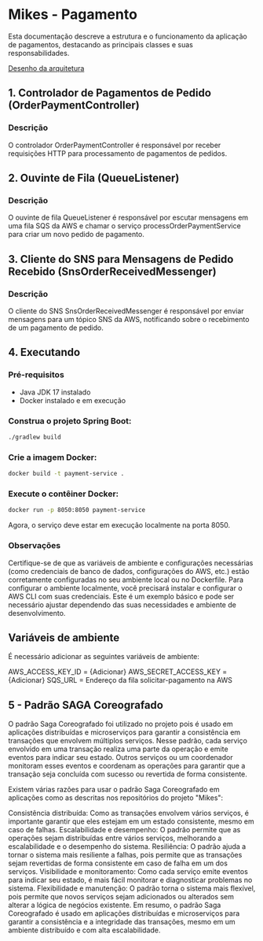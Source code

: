# Mikes - Pagamento

Esta documentação descreve a estrutura e o funcionamento da aplicação de pagamentos, destacando as principais classes e suas responsabilidades.

[Desenho da arquitetura](https://drive.google.com/file/d/12gofNmXk8W2QnhxiFWCI4OmvVH6Vsgun/view?usp=drive_link)

## 1. Controlador de Pagamentos de Pedido (OrderPaymentController)

### Descrição

O controlador OrderPaymentController é responsável por receber requisições HTTP para processamento de pagamentos de pedidos.

## 2. Ouvinte de Fila (QueueListener)

### Descrição

O ouvinte de fila QueueListener é responsável por escutar mensagens em uma fila SQS da AWS e chamar o serviço processOrderPaymentService para criar um novo pedido de pagamento.

## 3. Cliente do SNS para Mensagens de Pedido Recebido (SnsOrderReceivedMessenger)

### Descrição

O cliente do SNS SnsOrderReceivedMessenger é responsável por enviar mensagens para um tópico SNS da AWS, notificando sobre o recebimento de um pagamento de pedido.

## 4. Executando

### Pré-requisitos
- Java JDK 17 instalado
- Docker instalado e em execução

### Construa o projeto Spring Boot:

```bash
./gradlew build
```

### Crie a imagem Docker:

```bash
docker build -t payment-service .
```

### Execute o contêiner Docker:
```bash
docker run -p 8050:8050 payment-service
```

Agora, o serviço deve estar em execução localmente na porta 8050.

### Observações

Certifique-se de que as variáveis de ambiente e configurações necessárias (como credenciais de banco de dados, configurações do AWS, etc.) estão corretamente configuradas no seu ambiente local ou no Dockerfile.
Para configurar o ambiente localmente, você precisará instalar e configurar o AWS CLI com suas credenciais.
Este é um exemplo básico e pode ser necessário ajustar dependendo das suas necessidades e ambiente de desenvolvimento.

## Variáveis de ambiente

É necessário adicionar as seguintes variáveis de ambiente:

AWS_ACCESS_KEY_ID = {Adicionar}
AWS_SECRET_ACCESS_KEY = {Adicionar}
SQS_URL = Endereço da fila solicitar-pagamento na AWS

## 5 - Padrão SAGA Coreografado

O padrão Saga Coreografado foi utilizado no projeto pois é usado em aplicações distribuídas e microserviços para garantir a consistência em transações que envolvem múltiplos serviços. Nesse padrão, cada serviço envolvido em uma transação realiza uma parte da operação e emite eventos para indicar seu estado. Outros serviços ou um coordenador monitoram esses eventos e coordenam as operações para garantir que a transação seja concluída com sucesso ou revertida de forma consistente.

Existem várias razões para usar o padrão Saga Coreografado em aplicações como as descritas nos repositórios do projeto "Mikes":

Consistência distribuída: Como as transações envolvem vários serviços, é importante garantir que eles estejam em um estado consistente, mesmo em caso de falhas.
Escalabilidade e desempenho: O padrão permite que as operações sejam distribuídas entre vários serviços, melhorando a escalabilidade e o desempenho do sistema.
Resiliência: O padrão ajuda a tornar o sistema mais resiliente a falhas, pois permite que as transações sejam revertidas de forma consistente em caso de falha em um dos serviços.
Visibilidade e monitoramento: Como cada serviço emite eventos para indicar seu estado, é mais fácil monitorar e diagnosticar problemas no sistema.
Flexibilidade e manutenção: O padrão torna o sistema mais flexível, pois permite que novos serviços sejam adicionados ou alterados sem alterar a lógica de negócios existente.
Em resumo, o padrão Saga Coreografado é usado em aplicações distribuídas e microserviços para garantir a consistência e a integridade das transações, mesmo em um ambiente distribuído e com alta escalabilidade.
